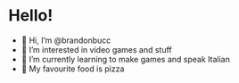 # Hello!
- 👋 Hi, I’m @brandonbucc
- 👀 I’m interested in video games and stuff
- 🌱 I’m currently learning to make games and speak Italian
- 🍕 My favourite food is pizza
